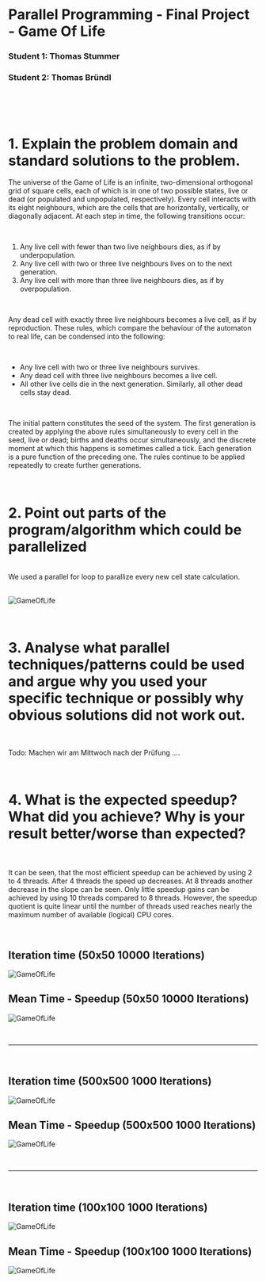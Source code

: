 # Parallel Programming - Final Project - Game Of Life

### Student 1: Thomas Stummer

### Student 2: Thomas Bründl

<br/>
<br/>
<br/>

# 1. Explain the problem domain and standard solutions to the problem.

The universe of the Game of Life is an infinite, two-dimensional orthogonal grid of square cells, each of which is in one of two possible states, live or dead (or populated and unpopulated, respectively). Every cell interacts with its eight neighbours, which are the cells that are horizontally, vertically, or diagonally adjacent. At each step in time, the following transitions occur:

<br>

1. Any live cell with fewer than two live neighbours dies, as if by underpopulation.
2. Any live cell with two or three live neighbours lives on to the next generation.
3. Any live cell with more than three live neighbours dies, as if by overpopulation.

<br>

Any dead cell with exactly three live neighbours becomes a live cell, as if by reproduction.
These rules, which compare the behaviour of the automaton to real life, can be condensed into the following:

<br>

- Any live cell with two or three live neighbours survives.
- Any dead cell with three live neighbours becomes a live cell.
- All other live cells die in the next generation. Similarly, all other dead cells stay dead.

<br>

The initial pattern constitutes the seed of the system. The first generation is created by applying the above rules simultaneously to every cell in the seed, live or dead; births and deaths occur simultaneously, and the discrete moment at which this happens is sometimes called a tick. Each generation is a pure function of the preceding one. The rules continue to be applied repeatedly to create further generations.

<br/>

# 2. Point out parts of the program/algorithm which could be parallelized

<br/>
We used a parallel for loop to parallize every new cell state calculation.

<br/>
<br/>

![GameOfLife](./images/screenshot/what_can_be_parallized.PNG)

<br/>

# 3. Analyse what parallel techniques/patterns could be used and argue why you used your specific technique or possibly why obvious solutions did not work out.

<br/>

Todo: Machen wir am Mittwoch nach der Prüfung ....

<br/>

# 4. What is the expected speedup? What did you achieve? Why is your result better/worse than expected?

<br/><br/>
It can be seen, that the most efficient speedup can be achieved by using 2 to 4 threads. After 4 threads the speed up decreases. At 8 threads another decrease in the slope can be seen. Only little speedup gains can be achieved by using 10 threads compared to 8 threads. However, the speedup quotient is quite linear until the number of threads used reaches nearly the maximum number of available (logical) CPU cores.

<br/>

## Iteration time (50x50 10000 Iterations)

![GameOfLife](./images/screenshot/50x50_1000_iterations_new.PNG)

## Mean Time - Speedup (50x50 10000 Iterations)

![GameOfLife](./images/screenshot/50x50_10000_iterations_Threads_speedUp_new.PNG)

<br>
<hr>
<br>

## Iteration time (500x500 1000 Iterations)

![GameOfLife](./images/screenshot/500x500_1000_iterations_new.PNG)

## Mean Time - Speedup (500x500 1000 Iterations)

![GameOfLife](./images/screenshot/500x500_1000_iterations_Threads_speedUp_new.PNG)

<br>
<hr>
<br>

## Iteration time (100x100 1000 Iterations)

![GameOfLife](./images/screenshot/100x100_1000_iterations_new.PNG)

## Mean Time - Speedup (100x100 1000 Iterations)

![GameOfLife](./images/screenshot/100x100_1000_iterations_Threads_speedUp_new.PNG)

<br>
